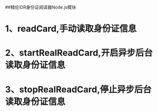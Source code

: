 ##精伦iDR身份证阅读器Node.js模块
# 1、readCard,手动读取身份证信息
# 2、startRealReadCard,开启异步后台读取身份证信息
# 3、stopRealReadCard,停止异步后台读取身份证信息